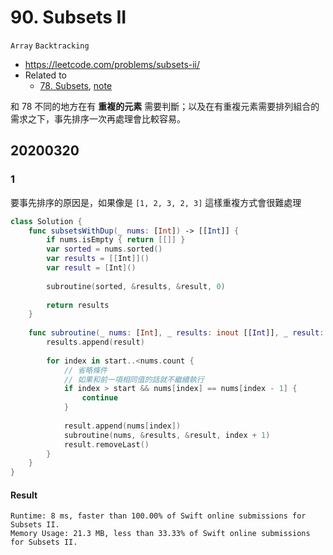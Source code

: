 # 90. Subsets II

`Array` `Backtracking`

- <https://leetcode.com/problems/subsets-ii/>
- Related to
  - [78. Subsets](https://leetcode.com/problems/subsets/), [note](https://github.com/vc7/algo_and_interview/blob/master/leetcode/0078_subsets.md)

和 78 不同的地方在有 **重複的元素** 需要判斷；以及在有重複元素需要排列組合的需求之下，事先排序一次再處理會比較容易。

## 20200320

### 1

要事先排序的原因是，如果像是 `[1, 2, 3, 2, 3]` 這樣重複方式會很難處理

``` swift
class Solution {
    func subsetsWithDup(_ nums: [Int]) -> [[Int]] {
        if nums.isEmpty { return [[]] }
        var sorted = nums.sorted()
        var results = [[Int]]()
        var result = [Int]()
        
        subroutine(sorted, &results, &result, 0)
        
        return results
    }
    
    func subroutine(_ nums: [Int], _ results: inout [[Int]], _ result: inout [Int], _ start: Int) {
        results.append(result)
        
        for index in start..<nums.count {
            // 省略條件
            // 如果和前一項相同值的話就不繼續執行
            if index > start && nums[index] == nums[index - 1] {
                continue
            }
            
            result.append(nums[index])
            subroutine(nums, &results, &result, index + 1)
            result.removeLast()
        }
    }
}
```

#### Result

``` text
Runtime: 8 ms, faster than 100.00% of Swift online submissions for Subsets II.
Memory Usage: 21.3 MB, less than 33.33% of Swift online submissions for Subsets II.
```
